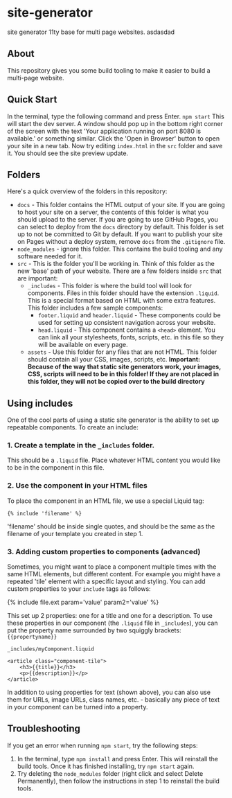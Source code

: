 # site-generator
site generator 11ty base for multi page websites. asdasdad

## About
This repository gives you some build tooling to make it easier to build a multi-page website.

## Quick Start
In the terminal, type the following command and press Enter.
`npm start`
This will start the dev server. A window should pop up in the bottom right corner of the screen with the text 'Your application running on port 8080 is available.' or something similar. Click the 'Open in Browser' button to open your site in a new tab.
Now try editing `index.html` in the `src` folder and save it. You should see the site preview update.

## Folders
Here's a quick overview of the folders in this repository:

- `docs` - This folder contains the HTML output of your site. If you are going to host your site on a server, the contents of this folder is what you should upload to the server. If you are going to use GitHub Pages, you can select to deploy from the `docs` directory by default. This folder is set up to not be committed to Git by default. If you want to publish your site on Pages without a deploy system, remove `docs` from the `.gitignore` file.
- `node_modules` - ignore this folder. This contains the build tooling and any software needed for it.
- `src` - This is the folder you'll be working in. Think of this folder as the new 'base' path of your website. There are a few folders inside `src` that are important:  
    - `_includes` - This folder is where the build tool will look for components. Files in this folder should have the extension `.liquid`. This is a special format based on HTML with some extra features. This folder includes a few sample components:
        - `footer.liquid` and `header.liquid` - These components could be used for setting up consistent navigation across your website.
        - `head.liquid` - This component contains a `<head>` element. You can link all your stylesheets, fonts, scripts, etc. in this file so they will be available on every page.
    - `assets` - Use this folder for any files that are not HTML. This folder should contain all your CSS, images, scripts, etc. 
    **Important: Because of the way that static site generators work, your images, CSS, scripts will need to be in this folder! If they are not placed in this folder, they will not be copied over to the build directory**

## Using includes
One of the cool parts of using a static site generator is the ability to set up repeatable components.
To create an include:
### 1. Create a template in the `_includes` folder.
This should be a `.liquid` file. Place whatever HTML content you would like to be in the component in this file.
### 2. Use the component in your HTML files
To place the component in an HTML file, we use a special Liquid tag:

`{% include 'filename' %}`

'filename' should be inside single quotes, and should be the same as the filename of your template you created in step 1.

### 3. Adding custom properties to components (advanced)

Sometimes, you might want to place a component multiple times with the same HTML elements, but different content. For example you might have a repeated 'tile' element with a specific layout and styling. You can add custom properties to your `include` tags as follows:

{% include file.ext param='value' param2='value' %}

This set up 2 properties: one for a title and one for a description. To use these properties in our component (the `.liquid` file in `_includes`), you can put the property name surrounded by two squiggly brackets: `{{propertyname}}`

```
_includes/myComponent.liquid

<article class="component-tile">
    <h3>{{title}}</h3>
    <p>{{description}}</p>
</article>
```

In addition to using properties for text (shown above), you can also use them for URLs, image URLs, class names, etc. - basically any piece of text in your component can be turned into a property. 


## Troubleshooting
If you get an error when running `npm start`, try the following steps:
1. In the terminal, type `npm install` and press Enter. This will reinstall the build tools. Once it has finished installing, try `npm start` again.
2. Try deleting the `node_modules` folder (right click and select Delete Permanently), then follow the instructions in step 1 to reinstall the build tools.